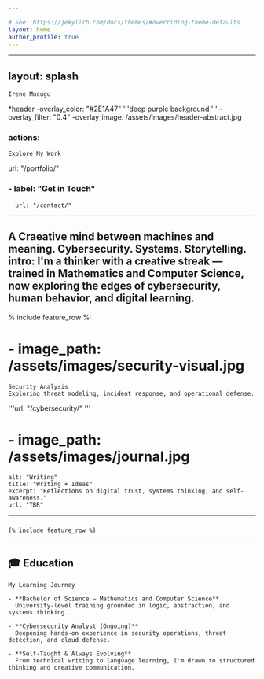 ```yaml
---

# See: https://jekyllrb.com/docs/themes/#overriding-theme-defaults
layout: home
author_profile: true
---
```

---
## layout: splash
    Irene Mucugu
*header 
  -overlay_color: "#2E1A47"  '''deep purple background '''
  -overlay_filter: "0.4"
  -overlay_image: /assets/images/header-abstract.jpg
  ### actions:
    Explore My Work
  url: "/portfolio/"
   ### - label: "Get in Touch"
      url: "/contact/" 
---      
A Craeative mind between machines and meaning. Cybersecurity. Systems. Storytelling.
intro:
 I'm a thinker with a creative streak — trained in Mathematics and Computer Science, now exploring the edges of cybersecurity, human behavior, and digital learning.
---

% include feature_row %:
#  - image_path: /assets/images/security-visual.jpg
    Security Analysis
    Exploring threat modeling, incident response, and operational defense. 

  '''url: "/cybersecurity/" '''
    
 # - image_path: /assets/images/journal.jpg
    alt: "Writing"
    title: "Writing + Ideas"
    excerpt: "Reflections on digital trust, systems thinking, and self-awareness."
    url: "TBR"
---

### 
    {% include feature_row %}

---

## 🎓 Education

```markdown'''
My Learning Journey

- **Bachelor of Science – Mathematics and Computer Science**  
  University-level training grounded in logic, abstraction, and systems thinking.

- **Cybersecurity Analyst (Ongoing)**  
  Deepening hands-on experience in security operations, threat detection, and cloud defense.

- **Self-Taught & Always Evolving**  
  From technical writing to language learning, I'm drawn to structured thinking and creative communication.
